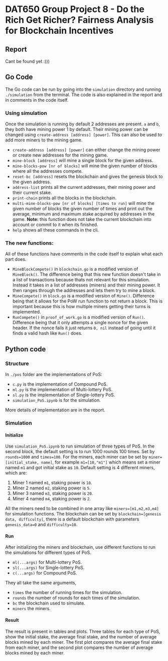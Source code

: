 # DAT650 Group Project 8 -  Do the Rich Get Richer? Fairness Analysis for Blockchain Incentives

## Report
Cant be found yet :)))

## Go Code
The Go code can be run by going into the `simulation` directory and running `./simulation` from the terminal. The code is also explained in the report and in comments in the code itself.

### Using simulation
Once the simulation is running by default 2 addresses are present. `a` and `b`, they both have mining power 1 by default. Their mining power can be changed using `create-address [address] [power]`. This can also be used to add more miners to the mining game.

- `create-address [address] [power]` can either change the mining power or create new addresses for the mining game.
- `mine-block [address]` will mine a single block for the given address.
- `mine-blocks-pow [nr of blocks]` will mine the given number of blocks where all the addresses compete.
- `reset-bc [address]` resets the blockchain and gives the genesis block to the given address.
- `address-list` prints all the current addresses, their mining power and their current stake.
- `print-chain` prints all the blocks in the blockchain. 
- `multi-mine-blocks-pow [nr of blocks] [times to run]` will mine the given number of blocks the given number of times and print out the average, minimum and maximum stake acquired by addresses in the game. **Note:** this function does not take the current blockchain into account or commit to it when its finished.
- `help` shows all these commands in the cli.

### The new functions:
All of these functions have comments in the code itself to explain what each part does.

- `MineBlockCompete()` in `blockchain.go` is a modified version of `MineBlock()`. The difference being that this new function doesn't take in a list of transactions because thats not relevant for this simulation. Instead it takes in a list of addresses (miners) and their mining power. It then ranges through the addresses and lets them try to mine a block.
- `MineCompete()` in `block.go` is a modified version of `Mine()`. Difference being that it allows for the PoW run function to not return a block. This is important because this is how multiple miners getting their turns is implemented.
- `RunCompete()` in `proof_of_work.go` is a modified version of `Run()`. Difference being that it only attempts a single nonce for the given header. If the nonce fails it just returns `0, nil` instead of going until it finds a valid hash like `Run()` does.

## Python code
### Structure
In `./pos` folder are the implementations of PoS:
- `c.py` is the implementation of Compound PoS.
- `ml.py` is the implementation of Multi-lottery PoS.
- `sl.py` is the implementation of Single-lottery PoS.
- `simulation_PoS.ipynb` is for the simulation.

More details of implementation are in the report.

### Simulation
#### Initialize
Use `simulation_PoS.ipynb` to run simulation of three types of PoS.
In the second block, the default setting is to run 1000 rounds 100 times. Set by `rounds=1000` and `times=100`.
For the miners, each miner can be set by `miner=[initial_stake, name]`, for example `m1=[10,"m1"]` which means set a miner named `m1` and got initial stake as `10`. Default setting is 4 different miners, which are:
1. Miner 1 named `m1`, staking power is `10`.
2. Miner 2 named `m2`, staking power is `5`.
3. Miner 3 named `m3`, staking power is `20`.
4. Miner 4 named `m4`, staking power is `2`.

All the miners need to be combined in one array like `miners=[m1,m2,m3,m4]` for simulation functions.
The blockchain can be set by `blockchain=[genesis data, difficulty]`, there is a default blockchain with parameters `genesis_data=0` and `difficulty=10`. <br/>
#### Run
After initializing the miners and blockchain, use different functions to run the simulations for different types of PoS. 
- `ml(...args)` for Multi-lottery PoS.
- `sl(...args)` for Single-lottery PoS.
- `c(...args)` for Compound PoS.

They all take the same arguments,
- `times` the number of running times for the simulation.
- `rounds` the number of rounds for each times of the simulation.
- `bc` the blockchain used to simulate.
- `miners` the miners. 
#### Result
The result is present in tables and plots. Three tables for each type of PoS, show the initial stake, the average final stake, and the number of average blocks mined by each miner. The first plot compares the average final stake from each miner, and the second plot compares the number of average blocks mined by each miner.